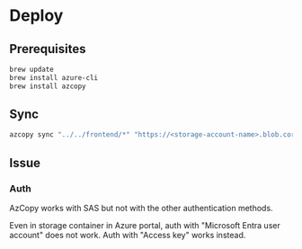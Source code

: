 # Deploy

## Prerequisites

```zsh
brew update
brew install azure-cli
brew install azcopy
```

## Sync

```zsh
azcopy sync "../../frontend/*" "https://<storage-account-name>.blob.core.windows.net/$web" --recursive 
```

## Issue

### Auth

AzCopy works with SAS but not with the other authentication methods.

Even in storage container in Azure portal, auth with "Microsoft Entra user account" does not work. Auth with "Access key" works instead.
